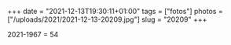 +++
date = "2021-12-13T19:30:11+01:00"
tags = ["fotos"]
photos = ["/uploads/2021/2021-12-13-20209.jpg"]
slug = "20209"
+++

2021-1967 = 54

<img alt="" src="/uploads/2021/2021-12-13-20209.jpg">
